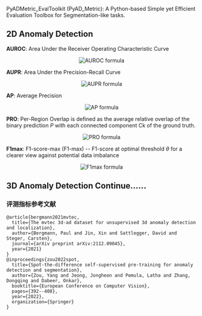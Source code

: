 PyADMetric_EvalToolkit (PyAD_Metric): A Python-based Simple yet Efficient Evaluation Toolbox for Segmentation-like tasks.

## 2D Anomaly Detection

**AUROC**: Area Under the Receiver Operating Characteristic Curve

<p align="center">
 <img src="https://latex.codecogs.com/svg.image?\text{AUROC}=\int_{0}^{1}\text{TPR(FPR)},\d(\text{FPR})" alt="AUROC formula" />
</p>

**AUPR**: Area Under the Precision-Recall Curve

<p align="center">
 <img src="https://latex.codecogs.com/svg.image?\text{AUPR}=\int_{0}^{1}P(R),\d(\text{R})" alt="AUPR formula" />
</p>

**AP**: Average Precision

<p align="center">
 <img src="https://latex.codecogs.com/svg.image?\text{AP}=\sum_{n}(R_n-R_{n-1})P_n" alt="AP formula" />
</p>

**PRO**: Per-Region Overlap is defined as the average relative overlap of the binary prediction *P* with each connected component Ck​ of the ground truth.

<p align="center">
 <img src="https://latex.codecogs.com/svg.image?\text{PRO}=\frac{1}{K}\sum_{k=1}^{K}\frac{|P\cap&space;C_k|}{|C_k|}" alt="PRO formula" />
</p>

**F1max**: F1-score-max (F1-max) -- F1-score at optimal threshold *θ* for a clearer view against potential data imbalance

<p align="center">
 <img src="https://latex.codecogs.com/svg.image?\text{F1}_{\text{max}}(\theta)=\max_{\theta}\left(\frac{2&space;\times&space;\text{Precision}(\theta)&space;\times&space;\text{Recall}(\theta)}{\text{Precision}(\theta)+\text{Recall}(\theta)}\right)" alt="F1max formula" />
</p>

## 3D Anomaly Detection Continue......

### 评测指标参考文献

```text
@article{bergmann2021mvtec,
  title={The mvtec 3d-ad dataset for unsupervised 3d anomaly detection and localization},
  author={Bergmann, Paul and Jin, Xin and Sattlegger, David and Steger, Carsten},
  journal={arXiv preprint arXiv:2112.09045},
  year={2021}
}
@inproceedings{zou2022spot,
  title={Spot-the-difference self-supervised pre-training for anomaly detection and segmentation},
  author={Zou, Yang and Jeong, Jongheon and Pemula, Latha and Zhang, Dongqing and Dabeer, Onkar},
  booktitle={European Conference on Computer Vision},
  pages={392--408},
  year={2022},
  organization={Springer}
}
```
